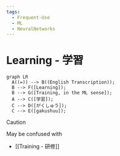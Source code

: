 ```yaml
---
tags:
  - Frequent-Use
  - ML
  - NeuralNetworks
---
```

# Learning - 学習
``` mermaid
graph LR
  A((=)) --> B((English Transcription));
  B --> F([Learning]);
  B --> G([Training, in the ML sense]);
  A --> C([学習]);
  C --> D([がくしゅう]);
  C --> E([gakushuu]);
```

> [!CAUTION]
> May be confused with
>  - [[Training - 研修]]
